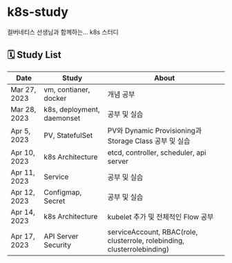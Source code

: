 # k8s-study

컬버네티스 선생님과 함께하는... k8s 스터디

## 🗓 Study List

| Date         | Study                      | About                                                                    |
| ------------ | -------------------------- | ------------------------------------------------------------------------ |
| Mar 27, 2023 | vm, contianer, docker      | 개념 공부                                                                |
| Mar 28, 2023 | k8s, deployment, daemonset | 공부 및 실습                                                             |
| Apr 5, 2023  | PV, StatefulSet            | PV와 Dynamic Provisioning과 Storage Class 공부 및 실습                   |
| Apr 10, 2023 | k8s Architecture           | etcd, controller, scheduler, api server                                  |
| Apr 11, 2023 | Service                    | 공부 및 실습                                                             |
| Apr 12, 2023 | Configmap, Secret          | 공부 및 실습                                                             |
| Apr 14, 2023 | k8s Architecture           | kubelet 추가 및 전체적인 Flow 공부                                       |
| Apr 17, 2023 | API Server Security        | serviceAccount, RBAC(role, clusterrole, rolebinding, clusterrolebinding) |

